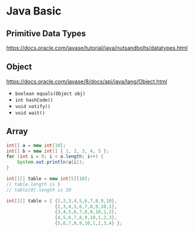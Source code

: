 # Java Basic

## Primitive Data Types

https://docs.oracle.com/javase/tutorial/java/nutsandbolts/datatypes.html

## Object

https://docs.oracle.com/javase/8/docs/api/java/lang/Object.html

- `boolean equals(Object obj)`
- `int hashCode()`
- `void notify()`
- `void wait()`

## Array

```java
int[] a = new int[10];
int[] b = new int[] { 1, 2, 3, 4, 5 };
for (int i = 0; i < a.length; i++) {
    System.out.println(a[i]);
}
```

```java
int[][] table = new int[5][10];
// table.length is 5
// table[0].length is 10
```

```java
int[][] table = { {1,2,3,4,5,6,7,8,9,10},
                  {2,3,4,5,6,7,8,9,10,1},
                  {3,4,5,6,7,8,9,10,1,2},
                  {4,5,6,7,8,9,10,1,2,3},
                  {5,6,7,8,9,10,1,2,3,4} };
```
